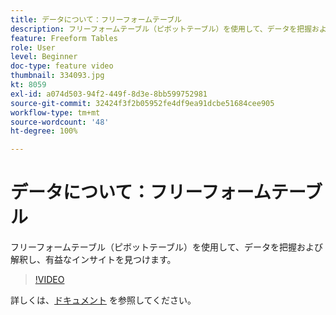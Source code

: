 ```yaml
---
title: データについて：フリーフォームテーブル
description: フリーフォームテーブル（ピボットテーブル）を使用して、データを把握および解釈し、有益なインサイトを見つけます。
feature: Freeform Tables
role: User
level: Beginner
doc-type: feature video
thumbnail: 334093.jpg
kt: 8059
exl-id: a074d503-94f2-449f-8d3e-8bb599752981
source-git-commit: 32424f3f2b05952fe4df9ea91dcbe51684cee905
workflow-type: tm+mt
source-wordcount: '48'
ht-degree: 100%

---
```


# データについて：フリーフォームテーブル

フリーフォームテーブル（ピボットテーブル）を使用して、データを把握および解釈し、有益なインサイトを見つけます。

>[!VIDEO](https://video.tv.adobe.com/v/3416045/?quality=12&learn=on&captions=jpn)

詳しくは、[ドキュメント](https://experienceleague.adobe.com/docs/analytics/analyze/analysis-workspace/visualizations/freeform-table/freeform-table.html?lang=ja) を参照してください。
